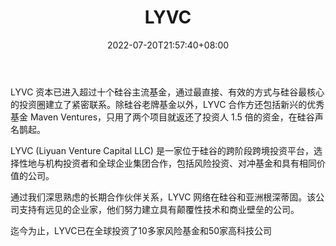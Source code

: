 ﻿---
weight: 
title: "LYVC"
description: "LYVC 资本已进入超过十个硅谷主流基金，通过最直接、有效的方式与硅谷最核心的投资圈建立了紧密联系"
date: 2022-07-20T21:57:40+08:00
lastmod: 2022-07-20T16:45:40+08:00
draft: false
authors: ["seven"]
featuredImage: "lyvc.jpg"
link: "https://www.lyvc.vc/"
tags: ["投资机构","LYVC"]
categories: ["navigation"]
navigation: ["投资机构"]
lightgallery: true
toc: true
pinned: false
recommend: false
recommend1: false
---
LYVC 资本已进入超过十个硅谷主流基金，通过最直接、有效的方式与硅谷最核心的投资圈建立了紧密联系。除硅谷老牌基金以外，LYVC 合作方还包括新兴的优秀基金 Maven Ventures，只用了两个项目就返还了投资人 1.5 倍的资金，在硅谷声名鹊起。

LYVC (Liyuan Venture Capital LLC) 是一家位于硅谷的跨阶段跨境投资平台，选择性地与机构投资者和全球企业集团合作，包括风险投资、对冲基金和具有相同价值的公司。  

通过我们深思熟虑的长期合作伙伴关系，LYVC 网络在硅谷和亚洲根深蒂固。该公司支持有远见的企业家，他们努力建立具有颠覆性技术和商业壁垒的公司。    

迄今为止，LYVC已在全球投资了10多家风险基金和50家高科技公司